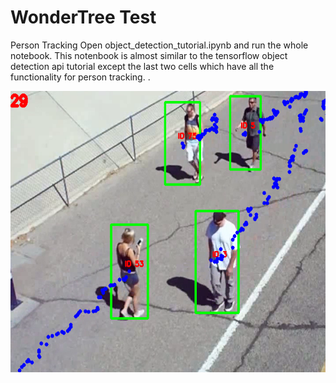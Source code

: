 
# WonderTree Test
Person Tracking
Open object_detection_tutorial.ipynb and run the whole notebook. 
This notenbook is almost similar to the tensorflow object detection api tutorial except the last two cells which have all the functionality for person tracking.
.
<p align="center">
  <img src="Output.PNG" width=676 height=450>
</p>



